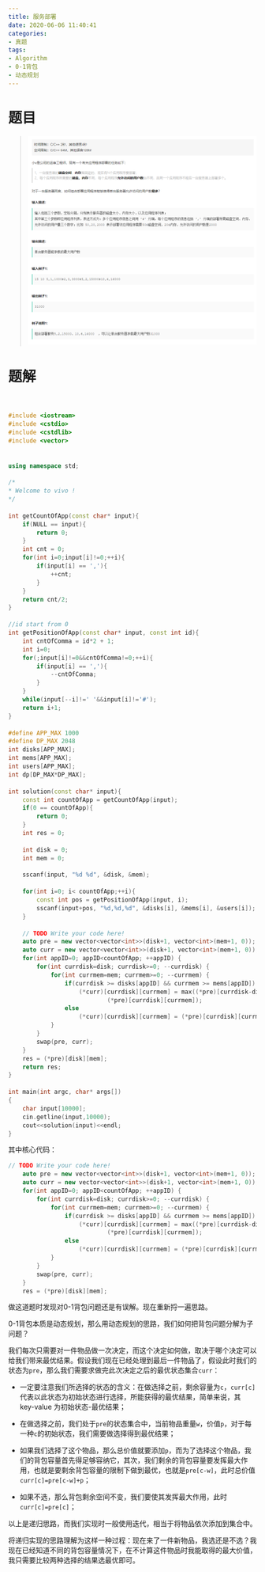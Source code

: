 ```yaml
---
title: 服务部署
date: 2020-06-06 11:40:41
categories:
- 真题
tags:
- Algorithm
- 0-1背包
- 动态规划
---
```


# 题目

> ![image-20200606114133684](服务部署/image-20200606114133684.png)

# 题解

```c++


#include <iostream>
#include <cstdio>
#include <cstdlib>
#include <vector>


using namespace std;

/*
* Welcome to vivo !
*/

int getCountOfApp(const char* input){
    if(NULL == input){
        return 0;
    }
    int cnt = 0;
    for(int i=0;input[i]!=0;++i){
        if(input[i] == ','){
            ++cnt;
        }
    }
    return cnt/2;
}

//id start from 0
int getPositionOfApp(const char* input, const int id){
    int cntOfComma = id*2 + 1;
    int i=0;
    for(;input[i]!=0&&cntOfComma!=0;++i){
        if(input[i] == ','){
            --cntOfComma;
        }
    }
    while(input[--i]!=' '&&input[i]!='#');
    return i+1;
}

#define APP_MAX 1000
#define DP_MAX 2048
int disks[APP_MAX];
int mems[APP_MAX];
int users[APP_MAX];
int dp[DP_MAX*DP_MAX];

int solution(const char* input){
    const int countOfApp = getCountOfApp(input);
    if(0 == countOfApp){
        return 0;
    }
    int res = 0;

    int disk = 0;
    int mem = 0;

    sscanf(input, "%d %d", &disk, &mem);

    for(int i=0; i< countOfApp;++i){
        const int pos = getPositionOfApp(input, i);
        sscanf(input+pos, "%d,%d,%d", &disks[i], &mems[i], &users[i]);
    }

    // TODO Write your code here!
    auto pre = new vector<vector<int>>(disk+1, vector<int>(mem+1, 0));
    auto curr = new vector<vector<int>>(disk+1, vector<int>(mem+1, 0));
    for(int appID=0; appID<countOfApp; ++appID) {
        for(int currdisk=disk; currdisk>=0; --currdisk) {
            for(int currmem=mem; currmem>=0; --currmem) {
                if(currdisk >= disks[appID] && currmem >= mems[appID])
                    (*curr)[currdisk][currmem] = max((*pre)[currdisk-disks[appID]][currmem-mems[appID]] + users[appID],
                            (*pre)[currdisk][currmem]);
                else
                    (*curr)[currdisk][currmem] = (*pre)[currdisk][currmem];
            }
        }
        swap(pre, curr);
    }
    res = (*pre)[disk][mem];
    return res;
}

int main(int argc, char* args[])
{
    char input[10000];
    cin.getline(input,10000);
    cout<<solution(input)<<endl;
}
```

其中核心代码：

```c++
// TODO Write your code here!
    auto pre = new vector<vector<int>>(disk+1, vector<int>(mem+1, 0));
    auto curr = new vector<vector<int>>(disk+1, vector<int>(mem+1, 0));
    for(int appID=0; appID<countOfApp; ++appID) {
        for(int currdisk=disk; currdisk>=0; --currdisk) {
            for(int currmem=mem; currmem>=0; --currmem) {
                if(currdisk >= disks[appID] && currmem >= mems[appID])
                    (*curr)[currdisk][currmem] = max((*pre)[currdisk-disks[appID]][currmem-mems[appID]] + users[appID],
                            (*pre)[currdisk][currmem]);
                else
                    (*curr)[currdisk][currmem] = (*pre)[currdisk][currmem];
            }
        }
        swap(pre, curr);
    }
    res = (*pre)[disk][mem];
```

做这道题时发现对0-1背包问题还是有误解。现在重新捋一遍思路。

0-1背包本质是动态规划，那么用动态规划的思路，我们如何把背包问题分解为子问题？

我们每次只需要对一件物品做一次决定，而这个决定如何做，取决于哪个决定可以给我们带来最优结果。假设我们现在已经处理到最后一件物品了，假设此时我们的状态为`pre`，那么我们需要求做完此次决定之后的最优状态集合`curr`：

- 一定要注意我们所选择的状态的含义：在做选择之前，剩余容量为`c`，`curr[c]`代表以此状态为初始状态进行选择，所能获得的最优结果，简单来说，其 key-value 为初始状态-最优结果；

- 在做选择之前，我们处于`pre`的状态集合中，当前物品重量`w`，价值`p`，对于每一种`c`的初始状态，我们需要做选择得到最优结果；
- 如果我们选择了这个物品，那么总价值就要添加`p`，而为了选择这个物品，我们的背包容量首先得足够容纳它，其次，我们剩余的背包容量要发挥最大作用，也就是要剩余背包容量的限制下做到最优，也就是`pre[c-w]`，此时总价值`curr[c]=pre[c-w]+p`；
- 如果不选，那么背包剩余空间不变，我们要使其发挥最大作用，此时`curr[c]=pre[c]`；

以上是递归思路，而我们实现时一般使用迭代，相当于将物品依次添加到集合中。

将递归实现的思路理解为这样一种过程：现在来了一件新物品，我选还是不选？我现在已经知道不同的背包容量情况下，在不计算这件物品时我能取得的最大价值，我只需要比较两种选择的结果选最优即可。

